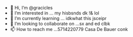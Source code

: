- 👋 Hi, I’m @gracicles
- 👀 I’m interested in ... my hisbsnds dk !& lol 
- 🌱 I’m currently learning ... idkwhat this jsceipr
- 💞️ I’m looking to collaborate on ...sx and ed clbk
- 📫 How to reach me ...5714220779 Casa De Bauer conk

<!---
gracicles/gracicles is a ✨ special ✨ repository because its `README.md` (this file) appears on your GitHub profile.
You can click the Preview link to take a look at your changes.
--->
